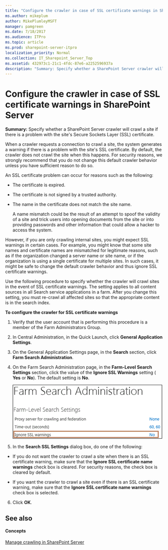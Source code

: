```yaml
---
title: "Configure the crawler in case of SSL certificate warnings in SharePoint Server"
ms.author: mikeplum
author: MikePlumleyMSFT
manager: pamgreen
ms.date: 7/18/2017
ms.audience: ITPro
ms.topic: article
ms.prod: sharepoint-server-itpro
localization_priority: Normal
ms.collection: IT_Sharepoint_Server_Top
ms.assetid: 432973c1-21c1-4fdc-87e6-a2252596937a
description: "Summary: Specify whether a SharePoint Server crawler will crawl a site if there is a problem with the site's Secure Sockets Layer (SSL) certificate."
---
```


# Configure the crawler in case of SSL certificate warnings in SharePoint Server

 **Summary:** Specify whether a SharePoint Server crawler will crawl a site if there is a problem with the site's Secure Sockets Layer (SSL) certificate. 
  
When a crawler requests a connection to crawl a site, the system generates a warning if there is a problem with the site's SSL certificate. By default, the crawler does not crawl the site when this happens. For security reasons, we strongly recommend that you do not change this default crawler behavior unless you have sufficient reason to do so.
  
An SSL certificate problem can occur for reasons such as the following:
  
- The certificate is expired.
    
- The certificate is not signed by a trusted authority.
    
- The name in the certificate does not match the site name.
    
    A name mismatch could be the result of an attempt to spoof the validity of a site and trick users into opening documents from the site or into providing passwords and other information that could allow a hacker to access the system.
    
However, if you are only crawling internal sites, you might expect SSL warnings in certain cases. For example, you might know that some site names and certificate names are mismatched for legitimate reasons, such as if the organization changed a server name or site name, or if the organization is using a single certificate for multiple sites. In such cases, it might be safe to change the default crawler behavior and thus ignore SSL certificate warnings.
  
Use the following procedure to specify whether the crawler will crawl sites in the event of SSL certificate warnings. The setting applies to all content sources in all Search service applications in a farm. After you change this setting, you must re-crawl all affected sites so that the appropriate content is in the search index.
  
**To configure the crawler for SSL certificate warnings**
  
1. Verify that the user account that is performing this procedure is a member of the Farm Administrators Group.
    
2. In Central Administration, in the Quick Launch, click **General Application Settings**.
    
3. On the General Application Settings page, in the **Search** section, click **Farm Search Administration**.
    
4. On the Farm Search Administration page, in the **Farm-Level Search Settings** section, click the value of the **Ignore SSL Warnings** setting ( **Yes** or **No**). The default setting is **No**.
    
     ![Screen shot of Farm Search Administration page](../media/SSL_certificate_warning_for_crawling.gif)
  
5. In the **Search SSL Settings** dialog box, do one of the following: 
    
  - If you do not want the crawler to crawl a site when there is an SSL certificate warning, make sure that the **Ignore SSL certificate name warnings** check box is cleared. For security reasons, the check box is cleared by default. 
    
  - If you want the crawler to crawl a site even if there is an SSL certificate warning, make sure that the **Ignore SSL certificate name warnings** check box is selected. 
    
6. Click **OK**.
    
## See also

#### Concepts

[Manage crawling in SharePoint Server](manage-crawling.md)

